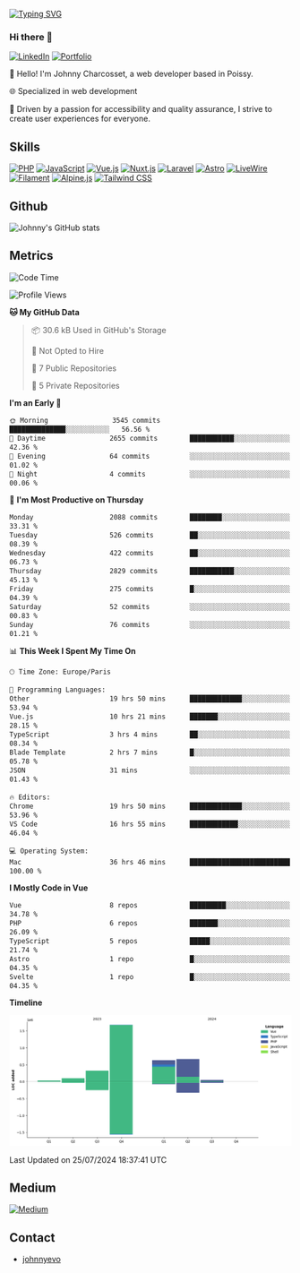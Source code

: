 [![Typing SVG](https://readme-typing-svg.demolab.com?font=Fira+Code&pause=1000&random=false&width=435&lines=Johnny+Charcosset;Web+Developer)](https://git.io/typing-svg)

### Hi there 👋
[![LinkedIn](https://img.shields.io/badge/LinkedIn-0077B5?style=for-the-badge&logo=linkedin&logoColor=white)](https://www.linkedin.com/in/johnny-charcosset/)
[![Portfolio](https://img.shields.io/badge/Portfolio-4285F4?style=for-the-badge&logo=google-chrome&logoColor=white)](https://johnnyevo.github.io/)

👋 Hello! I'm Johnny Charcosset, a web developer based in Poissy.

🌐 Specialized in web development

🚀 Driven by a passion for accessibility and quality assurance, I strive to create user experiences for everyone.

## Skills

[![PHP](https://img.shields.io/badge/PHP-777BB4?style=for-the-badge&logo=php&logoColor=white)](https://www.php.net/)
[![JavaScript](https://img.shields.io/badge/JavaScript-F7DF1E?style=for-the-badge&logo=javascript&logoColor=black)](https://developer.mozilla.org/en-US/docs/Web/JavaScript)
[![Vue.js](https://img.shields.io/badge/Vue.js-4FC08D?style=for-the-badge&logo=vue.js&logoColor=white)](https://vuejs.org/)
[![Nuxt.js](https://img.shields.io/badge/Nuxt.js-00C58E?style=for-the-badge&logo=nuxt.js&logoColor=white)](https://nuxtjs.org/)
[![Laravel](https://img.shields.io/badge/Laravel-FF2D20?style=for-the-badge&logo=laravel&logoColor=white)](https://laravel.com/)
[![Astro](https://img.shields.io/badge/Astro-0B3E59?style=for-the-badge&logo=astro&logoColor=white)](https://astro.build/)
[![LiveWire](https://img.shields.io/badge/LiveWire-FF3E00?style=for-the-badge&logo=livewire&logoColor=white)](https://laravel-livewire.com/)
[![Filament](https://img.shields.io/badge/Filament-253E46?style=for-the-badge&logo=https://filamentphp.com/favicon/favicon-32x32.png?v=w1dBNxT7Wg&logoColor=white)](https://filamentadmin.com/)
[![Alpine.js](https://img.shields.io/badge/Alpine.js-8BC0D0?style=for-the-badge&logo=alpine.js&logoColor=black)](https://alpinejs.dev/)
[![Tailwind CSS](https://img.shields.io/badge/Tailwind_CSS-38B2AC?style=for-the-badge&logo=tailwind-css&logoColor=white)](https://tailwindcss.com/)

## Github

![Johnny's GitHub stats](https://github-readme-stats.vercel.app/api?username=JohnnyEvo&show_icons=true&theme=transparent)

## Metrics

<!--START_SECTION:waka-->
![Code Time](http://img.shields.io/badge/Code%20Time-806%20hrs%2035%20mins-blue)

![Profile Views](http://img.shields.io/badge/Profile%20Views-0-blue)

**🐱 My GitHub Data** 

> 📦 30.6 kB Used in GitHub's Storage 
 > 
> 🚫 Not Opted to Hire
 > 
> 📜 7 Public Repositories 
 > 
> 🔑 5 Private Repositories 
 > 
**I'm an Early 🐤** 

```text
🌞 Morning                3545 commits        ██████████████░░░░░░░░░░░   56.56 % 
🌆 Daytime                2655 commits        ███████████░░░░░░░░░░░░░░   42.36 % 
🌃 Evening                64 commits          ░░░░░░░░░░░░░░░░░░░░░░░░░   01.02 % 
🌙 Night                  4 commits           ░░░░░░░░░░░░░░░░░░░░░░░░░   00.06 % 
```
📅 **I'm Most Productive on Thursday** 

```text
Monday                   2088 commits        ████████░░░░░░░░░░░░░░░░░   33.31 % 
Tuesday                  526 commits         ██░░░░░░░░░░░░░░░░░░░░░░░   08.39 % 
Wednesday                422 commits         ██░░░░░░░░░░░░░░░░░░░░░░░   06.73 % 
Thursday                 2829 commits        ███████████░░░░░░░░░░░░░░   45.13 % 
Friday                   275 commits         █░░░░░░░░░░░░░░░░░░░░░░░░   04.39 % 
Saturday                 52 commits          ░░░░░░░░░░░░░░░░░░░░░░░░░   00.83 % 
Sunday                   76 commits          ░░░░░░░░░░░░░░░░░░░░░░░░░   01.21 % 
```


📊 **This Week I Spent My Time On** 

```text
🕑︎ Time Zone: Europe/Paris

💬 Programming Languages: 
Other                    19 hrs 50 mins      █████████████░░░░░░░░░░░░   53.94 % 
Vue.js                   10 hrs 21 mins      ███████░░░░░░░░░░░░░░░░░░   28.15 % 
TypeScript               3 hrs 4 mins        ██░░░░░░░░░░░░░░░░░░░░░░░   08.34 % 
Blade Template           2 hrs 7 mins        █░░░░░░░░░░░░░░░░░░░░░░░░   05.78 % 
JSON                     31 mins             ░░░░░░░░░░░░░░░░░░░░░░░░░   01.43 % 

🔥 Editors: 
Chrome                   19 hrs 50 mins      █████████████░░░░░░░░░░░░   53.96 % 
VS Code                  16 hrs 55 mins      ████████████░░░░░░░░░░░░░   46.04 % 

💻 Operating System: 
Mac                      36 hrs 46 mins      █████████████████████████   100.00 % 
```

**I Mostly Code in Vue** 

```text
Vue                      8 repos             █████████░░░░░░░░░░░░░░░░   34.78 % 
PHP                      6 repos             ███████░░░░░░░░░░░░░░░░░░   26.09 % 
TypeScript               5 repos             █████░░░░░░░░░░░░░░░░░░░░   21.74 % 
Astro                    1 repo              █░░░░░░░░░░░░░░░░░░░░░░░░   04.35 % 
Svelte                   1 repo              █░░░░░░░░░░░░░░░░░░░░░░░░   04.35 % 
```



**Timeline**

![Lines of Code chart](https://raw.githubusercontent.com/JohnnyEvo/JohnnyEvo/main/assets/bar_graph.png)


 Last Updated on 25/07/2024 18:37:41 UTC
<!--END_SECTION:waka-->

## Medium

[![Medium](https://github-readme-medium.vercel.app/?username=johnny.charcosset&limit=3)](https://medium.com/@@johnny.charcosset)

## Contact

- [johnnyevo](https://johnnyevo.github.io/)
